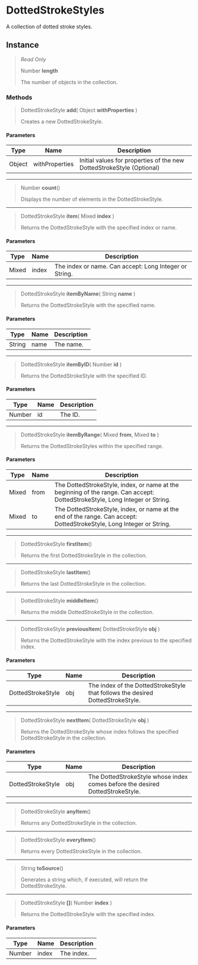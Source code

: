 # DottedStrokeStyles
A collection of dotted stroke styles.

## Instance
> *Read Only* 
> 
> Number **length** 
>
> The number of objects in the collection.

### Methods
> DottedStrokeStyle **add**( Object **withProperties** )
> 
> Creates a new DottedStrokeStyle.
#### Parameters
| Type | Name | Description |
|---|---|---|
| Object | withProperties | Initial values for properties of the new DottedStrokeStyle (Optional) |

*** 
> Number **count**()
> 
> Displays the number of elements in the DottedStrokeStyle.
*** 
> DottedStrokeStyle **item**( Mixed **index** )
> 
> Returns the DottedStrokeStyle with the specified index or name.
#### Parameters
| Type | Name | Description |
|---|---|---|
| Mixed | index | The index or name. Can accept: Long Integer or String. |

*** 
> DottedStrokeStyle **itemByName**( String **name** )
> 
> Returns the DottedStrokeStyle with the specified name.
#### Parameters
| Type | Name | Description |
|---|---|---|
| String | name | The name. |

*** 
> DottedStrokeStyle **itemByID**( Number **id** )
> 
> Returns the DottedStrokeStyle with the specified ID.
#### Parameters
| Type | Name | Description |
|---|---|---|
| Number | id | The ID. |

*** 
> DottedStrokeStyle **itemByRange**( Mixed **from**, Mixed **to** )
> 
> Returns the DottedStrokeStyles within the specified range.
#### Parameters
| Type | Name | Description |
|---|---|---|
| Mixed | from | The DottedStrokeStyle, index, or name at the beginning of the range. Can accept: DottedStrokeStyle, Long Integer or String. |
| Mixed | to | The DottedStrokeStyle, index, or name at the end of the range. Can accept: DottedStrokeStyle, Long Integer or String. |

*** 
> DottedStrokeStyle **firstItem**()
> 
> Returns the first DottedStrokeStyle in the collection.
*** 
> DottedStrokeStyle **lastItem**()
> 
> Returns the last DottedStrokeStyle in the collection.
*** 
> DottedStrokeStyle **middleItem**()
> 
> Returns the middle DottedStrokeStyle in the collection.
*** 
> DottedStrokeStyle **previousItem**( DottedStrokeStyle **obj** )
> 
> Returns the DottedStrokeStyle with the index previous to the specified index.
#### Parameters
| Type | Name | Description |
|---|---|---|
| DottedStrokeStyle | obj | The index of the DottedStrokeStyle that follows the desired DottedStrokeStyle. |

*** 
> DottedStrokeStyle **nextItem**( DottedStrokeStyle **obj** )
> 
> Returns the DottedStrokeStyle whose index follows the specified DottedStrokeStyle in the collection.
#### Parameters
| Type | Name | Description |
|---|---|---|
| DottedStrokeStyle | obj | The DottedStrokeStyle whose index comes before the desired DottedStrokeStyle. |

*** 
> DottedStrokeStyle **anyItem**()
> 
> Returns any DottedStrokeStyle in the collection.
*** 
> DottedStrokeStyle **everyItem**()
> 
> Returns every DottedStrokeStyle in the collection.
*** 
> String **toSource**()
> 
> Generates a string which, if executed, will return the DottedStrokeStyle.
*** 
> DottedStrokeStyle **[]**( Number **index** )
> 
> Returns the DottedStrokeStyle with the specified index.
#### Parameters
| Type | Name | Description |
|---|---|---|
| Number | index | The index. |


